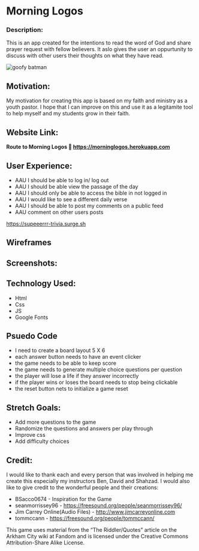 # Morning Logos
### Description: 
This is an app created for the intentions to read the word of God and share prayer request with fellow believers. It aslo gives the user an oppurtunity to discuss with other users their thoughts on what they have read.
 
![goofy batman](Pictures/Batmannanananananananananananan.jpg)


## Motivation:
My motivation for creating this app is based on my faith and ministry as a youth pastor. I hope that I can improve on this and use it as a legitamite tool to help myself and my students grow in their faith.

## Website Link: 
**Route to Morning Logos 📖 https://morninglogos.herokuapp.com**

## User Experience:
- AAU I should be able to log in/ log out
- AAU I should be able view the passage of the day
- AAU I should only be able to access the bible in not logged in
- AAU I would like to see a different daily verse
- AAU I should be able to post my comments on a public feed
- AAU comment on other users posts

https://supeeerrr-trivia.surge.sh
## Wireframes

## Screenshots:


## Technology Used:
- Html
- Css
- JS
- Google Fonts
## Psuedo Code
- I need to create a board layout 5 X 6
- each answer button needs to have an event clicker
- the game needs to be able to keep score
- the game needs to generate multiple choice questions per question
- the player will lose a life if they answer incorrectly
- if the player wins or loses the board needs to stop being clickable
- the reset button nets to initialize a game reset 
## Stretch Goals:
- Add more questions to the game
- Randomize the questions and answers per play through
- Improve css
- Add difficulty choices



## Credit:
I would like to thank each and every person that was involved in helping me create this especially my instructors Ben, David and Shahzad. I would also like to give credit to the wonderful people and their creations:

- BSacco0674 - Inspiration for the Game
- seanmorrissey96 - https://freesound.org/people/seanmorrissey96/
- Jim Carrey Online(Audio Files) - http://www.jimcarreyonline.com
- tommccann - https://freesound.org/people/tommccann/

This game uses material from the “The Riddler/Quotes” article on the Arkham City wiki at Fandom and is licensed under the Creative Commons Attribution-Share Alike License.


